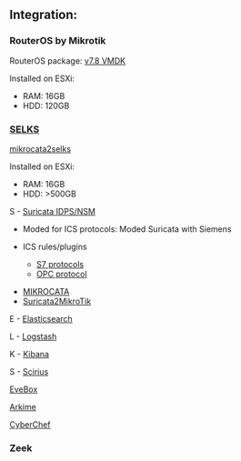 ## Integration:

### RouterOS by Mikrotik

RouterOS package: [v7.8 VMDK](https://download.mikrotik.com/routeros/7.8/chr-7.8.vmdk.ziphttps://)

Installed on ESXi:

- RAM: 16GB
- HDD: 120GB

### [SELKS](https://github.com/StamusNetworks/SELKS)

[mikrocata2selks](https://github.com/angolo40/mikrocata2selkshttps://)

Installed on ESXi:

- RAM: 16GB
- HDD: >500GB

S - [Suricata IDPS/NSM](https://suricata.io/https://)

* Moded for ICS protocols: Moded Suricata with Siemens

+ ICS rules/plugins

  - [S7 protocols](https://github.com/Tecatech/suricata-plugin-s7comm-parserhttps://)
  - [OPC protocol](https://github.com/HackSider27/Suricata-OPC-UA-Module)

- [MIKROCATA](https://github.com/zzbe/mikrocata)
- [Suricata2MikroTik ](https://github.com/elmaxid/Suricata2MikroTik)

E - [Elasticsearch](https://www.elastic.co/products/elasticsearch)

L - [Logstash](https://www.elastic.co/products/logstash)

K - [Kibana](https://https://www.elastic.co/products/kibana)

S - [Scirius](https://github.com/StamusNetworks/scirius)

[EveBox](https://evebox.org/)

[Arkime](https://arkime.com/)

[CyberChef](https://github.com/gchq/CyberChef)


### Zeek
